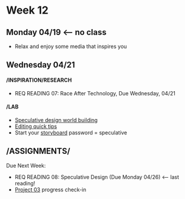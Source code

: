 # Week 12
## Monday 04/19 <-- no class

* Relax and enjoy some media that inspires you 


## Wednesday 04/21

#### /INSPIRATION/RESEARCH 

* REQ READING 07: Race After Technology, Due Wednesday, 04/21

#### /LAB 

* [Speculative design world building](https://docs.google.com/document/d/1a8WdFovmB8ONxMZkmC-SiO_y999h7VncJWHa5ciCg0Y/edit?usp=sharing) 
* [Editing quick tips](https://docs.google.com/presentation/d/13qOxrtrMpmYPSZ4qcbl82TZd2EHHyaBk7luHYXuyA14/edit?usp=sharing)
* Start your [storyboard](https://miro.com/app/board/o9J_lJf8wTg=/) password = speculative 


## /ASSIGNMENTS/

Due Next Week:
* REQ READING 08: Speculative Design (Due Monday 04/26) <-- last reading!
* [Project 03](Project3_Seatbelts.md) progress check-in 

